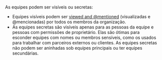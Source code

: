 As equipes podem ser visíveis ou secretas:

- Equipes visíveis podem ser [viewed and @mentioned](/articles/basic-writing-and-formatting-syntax/#mentioning-people-and-teams) (visualizadas e @mencionadas) por todos os membros da organização.
- As equipes secretas são visíveis apenas para as pessoas da equipe e pessoas com permissões de proprietário. Elas são ótimas para esconder equipes com nomes ou membros sensíveis, como os usados para trabalhar com parceiros externos ou clientes. As equipes secretas não podem ser aninhadas sob equipes principais ou ter equipes secundárias.
